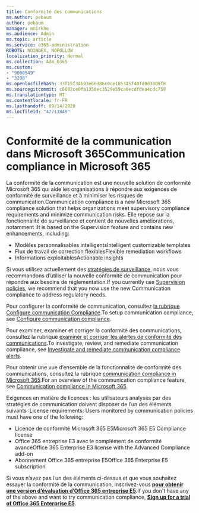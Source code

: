```yaml
---
title: Conformité des communications
ms.author: pebaum
author: pebaum
manager: mnirkhe
ms.audience: Admin
ms.topic: article
ms.service: o365-administration
ROBOTS: NOINDEX, NOFOLLOW
localization_priority: Normal
ms.collection: Adm_O365
ms.custom:
- "9000549"
- "3208"
ms.openlocfilehash: 33f15f34b93e60d86c0ce185345f40fd0d3809f8
ms.sourcegitcommit: c6692ce0fa1358ec3529e59ca0ecdfdea4cdc759
ms.translationtype: MT
ms.contentlocale: fr-FR
ms.lasthandoff: 09/14/2020
ms.locfileid: "47713849"
---
```

# <a name="communication-compliance-in-microsoft-365"></a><span data-ttu-id="56032-102">Conformité de la communication dans Microsoft 365</span><span class="sxs-lookup"><span data-stu-id="56032-102">Communication compliance in Microsoft 365</span></span>

<span data-ttu-id="56032-103">La conformité de la communication est une nouvelle solution de conformité Microsoft 365 qui aide les organisations à répondre aux exigences de conformité de surveillance et à minimiser les risques de communication.</span><span class="sxs-lookup"><span data-stu-id="56032-103">Communication compliance is a new Microsoft 365 compliance solution that helps organizations meet supervisory compliance requirements and minimize communication risks.</span></span> <span data-ttu-id="56032-104">Elle repose sur la fonctionnalité de surveillance et contient de nouvelles améliorations, notamment :</span><span class="sxs-lookup"><span data-stu-id="56032-104">It is based on the Supervision feature and contains new enhancements, including:</span></span>

- <span data-ttu-id="56032-105">Modèles personnalisables intelligents</span><span class="sxs-lookup"><span data-stu-id="56032-105">Intelligent customizable templates</span></span>
- <span data-ttu-id="56032-106">Flux de travail de correction flexibles</span><span class="sxs-lookup"><span data-stu-id="56032-106">Flexible remediation workflows</span></span>
- <span data-ttu-id="56032-107">Informations exploitables</span><span class="sxs-lookup"><span data-stu-id="56032-107">Actionable insights</span></span>

<span data-ttu-id="56032-108">Si vous utilisez actuellement des [stratégies de surveillance](https://docs.microsoft.com/microsoft-365/compliance/supervision-policies), nous vous recommandons d’utiliser la nouvelle conformité de communication pour répondre aux besoins de réglementation.</span><span class="sxs-lookup"><span data-stu-id="56032-108">If you currently use [Supervision policies](https://docs.microsoft.com/microsoft-365/compliance/supervision-policies), we recommend that you now use the new Communication compliance to address regulatory needs.</span></span>

<span data-ttu-id="56032-109">Pour configurer la conformité de communication, consultez [la rubrique Configure communication Compliance](https://docs.microsoft.com/microsoft-365/compliance/communication-compliance-configure).</span><span class="sxs-lookup"><span data-stu-id="56032-109">To setup communication compliance, see [Configure communication compliance](https://docs.microsoft.com/microsoft-365/compliance/communication-compliance-configure).</span></span>

<span data-ttu-id="56032-110">Pour examiner, examiner et corriger la conformité des communications, consultez la rubrique [examiner et corriger les alertes de conformité des communications](https://docs.microsoft.com/microsoft-365/compliance/communication-compliance-investigate-remediate).</span><span class="sxs-lookup"><span data-stu-id="56032-110">To investigate, review, and remediate communication compliance, see [Investigate and remediate communication compliance alerts](https://docs.microsoft.com/microsoft-365/compliance/communication-compliance-investigate-remediate).</span></span>

<span data-ttu-id="56032-111">Pour obtenir une vue d’ensemble de la fonctionnalité de conformité des communications, consultez la rubrique [communication compliance in Microsoft 365](https://docs.microsoft.com/microsoft-365/compliance/communication-compliance).</span><span class="sxs-lookup"><span data-stu-id="56032-111">For an overview of the communication compliance feature, see [Communication compliance in Microsoft 365](https://docs.microsoft.com/microsoft-365/compliance/communication-compliance).</span></span>

<span data-ttu-id="56032-112">Exigences en matière de licences : les utilisateurs analysés par des stratégies de communication doivent disposer de l’un des éléments suivants :</span><span class="sxs-lookup"><span data-stu-id="56032-112">License requirements: Users monitored by communication policies must have one of the following:</span></span>

- <span data-ttu-id="56032-113">Licence de conformité Microsoft 365 E5</span><span class="sxs-lookup"><span data-stu-id="56032-113">Microsoft 365 E5 Compliance license</span></span>
- <span data-ttu-id="56032-114">Office 365 entreprise E3 avec le complément de conformité avancé</span><span class="sxs-lookup"><span data-stu-id="56032-114">Office 365 Enterprise E3 license with the Advanced Compliance add-on</span></span>
- <span data-ttu-id="56032-115">Abonnement Office 365 entreprise E5</span><span class="sxs-lookup"><span data-stu-id="56032-115">Office 365 Enterprise E5 subscription</span></span>

<span data-ttu-id="56032-116">Si vous n’avez pas l’un des éléments ci-dessus et que vous souhaitez essayer la conformité de la communication, inscrivez-vous **[pour obtenir une version d’évaluation d’Office 365 entreprise E5](https://go.microsoft.com/fwlink/p/?LinkID=698279)**.</span><span class="sxs-lookup"><span data-stu-id="56032-116">If you don't have any of the above and want to try communication compliance, **[Sign up for a trial of Office 365 Enterprise E5](https://go.microsoft.com/fwlink/p/?LinkID=698279)**.</span></span>